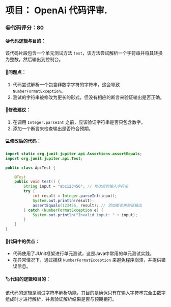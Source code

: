 # 项目： OpenAi 代码评审.
### 😀代码评分：80
#### 😀代码逻辑与目的：
该代码片段包含一个单元测试方法 `test`，该方法尝试解析一个字符串并将其转换为整数，然后输出到控制台。

#### 🤔问题点：
1. 代码尝试解析一个包含非数字字符的字符串，这会导致 `NumberFormatException`。
2. 测试的字符串被修改为更长的形式，但没有相应的断言来验证输出是否正确。

#### 🎯修改建议：
1. 在调用 `Integer.parseInt` 之前，应该验证字符串是否只包含数字。
2. 添加一个断言来检查输出是否符合预期。

#### 💻修改后的代码：
```java
import static org.junit.jupiter.api.Assertions.assertEquals;
import org.junit.jupiter.api.Test;

public class ApiTest {

    @Test
    public void test() {
        String input = "abc123456"; // 修改后的输入字符串
        try {
            int result = Integer.parseInt(input);
            System.out.println(result);
            assertEquals(123456, result); // 添加断言来验证输出
        } catch (NumberFormatException e) {
            System.out.println("Invalid input: " + input);
        }
    }
}
```

#### 🌟代码中的优点：
- 代码使用了JUnit框架进行单元测试，这是Java中常用的单元测试实践。
- 在异常情况下，通过捕获 `NumberFormatException` 来避免程序崩溃，并提供错误信息。

#### 🏷️代码的逻辑和目的：
该代码的逻辑是测试字符串解析功能，其目的是确保只有在输入字符串完全由数字组成时才进行解析，并且验证解析结果是否与预期相符。
